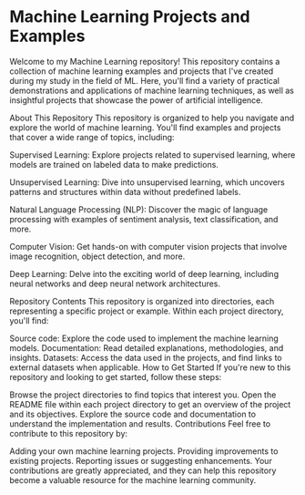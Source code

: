 # Machine Learning Projects and Examples
Welcome to my Machine Learning repository! This repository contains a collection of machine learning examples and projects that I've created during my study in the field of ML. Here, you'll find a variety of practical demonstrations and applications of machine learning techniques, as well as insightful projects that showcase the power of artificial intelligence.

About This Repository
This repository is organized to help you navigate and explore the world of machine learning. You'll find examples and projects that cover a wide range of topics, including:

Supervised Learning: Explore projects related to supervised learning, where models are trained on labeled data to make predictions.

Unsupervised Learning: Dive into unsupervised learning, which uncovers patterns and structures within data without predefined labels.

Natural Language Processing (NLP): Discover the magic of language processing with examples of sentiment analysis, text classification, and more.

Computer Vision: Get hands-on with computer vision projects that involve image recognition, object detection, and more.

Deep Learning: Delve into the exciting world of deep learning, including neural networks and deep neural network architectures.

Repository Contents
This repository is organized into directories, each representing a specific project or example. Within each project directory, you'll find:

Source code: Explore the code used to implement the machine learning models.
Documentation: Read detailed explanations, methodologies, and insights.
Datasets: Access the data used in the projects, and find links to external datasets when applicable.
How to Get Started
If you're new to this repository and looking to get started, follow these steps:

Browse the project directories to find topics that interest you.
Open the README file within each project directory to get an overview of the project and its objectives.
Explore the source code and documentation to understand the implementation and results.
Contributions
Feel free to contribute to this repository by:

Adding your own machine learning projects.
Providing improvements to existing projects.
Reporting issues or suggesting enhancements.
Your contributions are greatly appreciated, and they can help this repository become a valuable resource for the machine learning community.